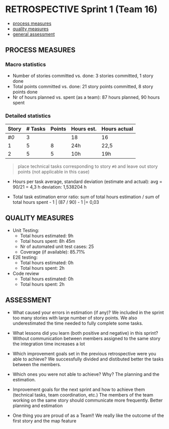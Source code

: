 RETROSPECTIVE Sprint 1 (Team 16)
=====================================


- [process measures](#process-measures)
- [quality measures](#quality-measures)
- [general assessment](#assessment)

## PROCESS MEASURES 

### Macro statistics

- Number of stories committed vs. done: 3 stories committed, 1 story done
- Total points committed vs. done: 21 story points committed, 8 story points done
- Nr of hours planned vs. spent (as a team): 87 hours planned, 90 hours spent


### Detailed statistics

| Story  | # Tasks | Points | Hours est. | Hours actual |
|--------|---------|--------|------------|--------------|
| _#0_   |   3      |       |     18       |      16        |
| 1      |   5      |    8    |    24h        |    22,5     |
| 2      | 5        | 5       | 10h           | 19h         |
    

> place technical tasks corresponding to story `#0` and leave out story points (not applicable in this case)

- Hours per task average, standard deviation (estimate and actual): 
avg = 90/21 = 4,3 h
deviation: 1,538204 h

- Total task estimation error ratio: sum of total hours estimation / sum of total hours spent - 1
| (87 / 90) - 1 |= 0,03


  
## QUALITY MEASURES 

- Unit Testing:
  - Total hours estimated: 9h
  - Total hours spent: 8h 45m
  - Nr of automated unit test cases: 25
  - Coverage (if available): 85.71%
- E2E testing:
  - Total hours estimated: 0h
  - Total hours spent: 2h
- Code review
  - Total hours estimated: 0h
  - Total hours spent: 2h
  


## ASSESSMENT

- What caused your errors in estimation (if any)?
We included in the sprint too many stories with large number of story points.
We also underestimated the time needed to fully complete some tasks.

- What lessons did you learn (both positive and negative) in this sprint?
Without communication between members assigned to the same story the integration time increases a lot

- Which improvement goals set in the previous retrospective were you able to achieve?
We successfully divided and distibuted better the tasks between the members.
  
- Which ones you were not able to achieve? Why?
The planning and the estimation.

- Improvement goals for the next sprint and how to achieve them (technical tasks, team coordination, etc.)
The members of the team working on the same story should communicate more frequently.
Better planning and estimation 

- One thing you are proud of as a Team!!
We really like the outcome of the first story and the map feature
